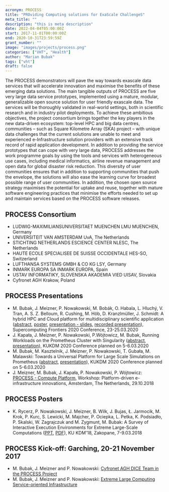 ```yaml
---
acronym: PROCESS
title: "PROviding Computing solutions for ExaScale ChallengeS"
meta_title: ""
description: "this is meta description"
date: 2022-04-04T05:00:00Z
start: 2017-11-01T00:00:00Z
end: 2020-10-31T23:59:59Z
grant_number: ""
image: "images/projects/process.png"
categories: ["VHT", "Health"]
author: "Marian Bubak"
tags: ["vht"]
draft: false
---
```


The PROCESS demonstrators will pave the way towards exascale data services that will accelerate innovation and maximise the benefits of these emerging data solutions. The main tangible outputs of PROCESS are five very large data service prototypes, implemented using a mature, modular, generalizable open source solution for user friendly exascale data. The services will be thoroughly validated in real-world settings, both in scientific research and in industry pilot deployments. To achieve these ambitious objectives, the project consortium brings together the key players in the new data-driven ecosystem: top-level HPC and big data centres, communities – such as Square Kilometre Array (SKA) project – with unique data challenges that the current solutions are unable to meet and experienced e-Infrastructure solution providers with an extensive track record of rapid application development. In addition to providing the service prototypes that can cope with very large data, PROCESS addresses the work programme goals by using the tools and services with heterogeneous use cases, including medical informatics, airline revenue management and open data for global disaster risk reduction. This diversity of user communities ensures that in addition to supporting communities that push the envelope, the solutions will also ease the learning curve for broadest possible range of user communities. In addition, the chosen open source strategy maximises the potential for uptake and reuse, together with mature software engineering practices that minimise the efforts needed to set up and maintain services based on the PROCESS software releases.

## PROCESS Consortium

- LUDWIG-MAXIMILIANSUNIVERSITAET MUENCHEN LMU MUENCHEN, Germany
- UNIVERSITEIT VAN AMSTERDAM UvA, The Netherlands
- STICHTING NETHERLANDS ESCIENCE CENTER NLESC, The Netherlands
- HAUTE ECOLE SPECIALISEE DE SUISSE OCCIDENTALE HES-SO, Switzerland
- LUFTHANSA SYSTEMS GMBH & CO KG LSY, Germany
- INMARK EUROPA SA INMARK EUROPA, Spain
- USTAV INFORMATIKY, SLOVENSKA AKADEMIA VIED UISAV, Slovakia
- Cyfronet AGH Krakow, Poland

## PROCESS Presentations
- M. Bubak, J. Meizner, P. Nowakowski, M. Bobák, O. Habala, L. Hluchý, V. Tran, A. S. Z. Belloum, R. Cushing, M. Höb, D. Kranzlmüller, J. Schmidt: A hybrid HPC and Cloud platform for multidisciplinary scientific application ([abstract](/lmim/process/SCFE2020-PROCESS-23-03-2020.pdf), [poster](/lmim/process/PROCESS_poster_SFCE2020-mb_rp.pptx), [presentation - slides](/lmim/process/PROCESS-SF2020-slides-mb-jm-rp-v2.pptx), [recorded presentation](https://youtu.be/ePXKFmWM12U)), Supercomputing Frontiers 2020 Conference, 23-25.03.2020
- J. Kapała, J. Meizner, P. Nowakowski, P.Wójtowicz, M. Bubak, Running Workloads on the Prometheus Cluster with Singularity ([abstract](/lmim/process/Meizner_Jan.pdf), [presentation](/lmim/process/KUKDM-2020-Running-Workloads.pptx)), KUKDM 2020 Conference planned on 5-6.03.2020
- M. Bubak, M. Kasztelnik, J. Meizner, P. Nowakowski, T. Gubała, M. Malawski: Towards a Universal Platform for Large Scale Simulations on Prometheus ([abstract](/lmim/process/Meizner_Jan_2.pdf), [presentation](/lmim/process/KUKDM-2020-Towards-Universal.pptx)), KUKDM 2020 Conference planned on 5-6.03.2020
- J. Meizner, M. Bubak, J. Kapała, P. Nowakowski, P. Wójtowicz: [PROCESS - Compute Platform](/lmim/process/Process-Jan-Meizner-eScience-Oct-2018.pptx), Workshop: Platform-driven e-infrastructure innovations, Amsterdam, The Netherlands, 29.10.2018

## PROCESS Posters
- K. Rycerz, P. Nowakowski, J. Meizner, B. Wilk, J. Bujas, Ł. Jarmocik, M. Krok, P. Kurc, S. Lewicki, M. Majcher, P. Ociepka, L. Petka, K. Podsiadło, P. Skalski, W. Zagrajczuk and M. Zygmunt, M. Bubak: A Survey of Interactive Execution Environments for Extreme Large-Scale Computations ([PPT](http://dice.cyfronet.pl/projects/details/PROCESS-files/PROCESS_poster_KUKDM18_final.pptx), [PDF](http://dice.cyfronet.pl/projects/details/PROCESS-files/PROCESS_poster_KUKDM18_final.pdf)), KU KDM'18, Zakopane, 7-9.03.2018

## PROCESS Kick-off: Garching, 20-21 November 2017
- M. Bubak, J. Meizner and P. Nowakowski: [Cyfronet AGH DICE Team in the PROCESS Project](/lmim/process/PROCESS-Kickoff-Cyfronet-pres-20-11-2017.pptx)
- M. Bubak, J. Meizner and P. Nowakowski: [Extreme Large Computing Service-oriented Infrastructure](/lmim/process/PROCESS-WP6-MB-JM-PN-21-11-2017.pptx)
